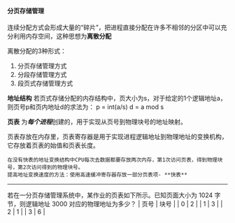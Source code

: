 #### 分页存储管理
连续分配方式会形成大量的“碎片”，把进程直接分配在许多不相邻的分区中可以充分利用内存空间，这种思想为**离散分配**

离散分配的3种形式：
1. 分页存储管理方式
2. 分段存储管理方式
3. 段页式存储管理方式

**地址结构**
若页式存储分配的内存结构中，页大小为s，对于给定的1个逻辑地址a，则页号p和页内地址d的求法为：
p = int(a/s)
d = a mod s

**页表**
为***每个进程***创建的，用于实现从页号到物理块号的地址映射。

页表存放在内存里，页表寄存器是用于实现进程逻辑地址到物理地址的变换机构，它存放着页表的始值和页表长度。

    在没有快表的地址变换结构中CPU每次去数据都要存放两次内存，第1次访问页表，得到物理块号，第2次访问得到的物理块号。
    提高地址变换速度的方法：使用高速缓冲寄存器存放一部分页表项- **快表**

-------

若在一分页存储管理系统中，某作业的页表如下所示。已知页面大小为 1024 字节，则逻辑地址 3000 对应的物理地址为多少？
| 页号 | 块号 |
| 0 | 2 |
| 1 | 3 |
| 2 | 1 |
| 3 | 6 |


